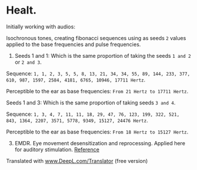 # Healt.

Initially working with audios:

Isochronous tones, creating fibonacci sequences using as seeds `2` values applied to the base frequencies and pulse frequencies.

1. Seeds 1 and 1: Which is the same proportion of taking the seeds `1 and 2` or `2 and 3`.

Sequence: `1, 1, 2, 3, 5, 5, 8, 13, 21, 34, 34, 55, 89, 144, 233, 377, 610, 987, 1597, 2584, 4181, 6765, 10946, 17711 Hertz`.

Perceptible to the ear as base frequencies: `From 21 Hertz to 17711 Hertz`.

Seeds 1 and 3: Which is the same proportion of taking seeds `3 and 4`.

Sequence: `1, 3, 4, 7, 11, 11, 18, 29, 47, 76, 123, 199, 322, 521, 843, 1364, 2207, 3571, 5778, 9349, 15127, 24476 Hertz`.

Perceptible to the ear as base frequencies: `From 18 Hertz to 15127 Hertz`.

3. EMDR. Eye movement desensitization and reprocessing. Applied here for auditory stimulation. [Reference](https://en.wikipedia.org/wiki/Eye_movement_desensitization_and_reprocessing)

Translated with www.DeepL.com/Translator (free version)